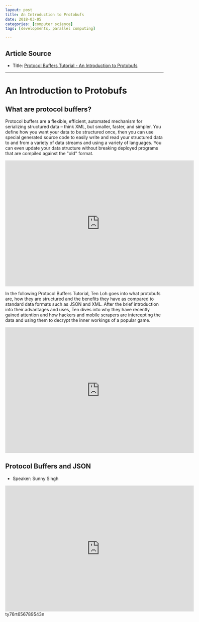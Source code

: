 ```yaml
---
layout: post
title: An Introduction to Protobufs
date: 2018-03-05
categories: [computer science]
tags: [developments, parallel computing]

---
```



## Article Source
* Title: [Protocol Buffers Tutorial - An Introduction to Protobufs](https://www.youtube.com/watch?v=72mPlAfHIjs)

---


# An Introduction to Protobufs

## What are protocol buffers?

Protocol buffers are a flexible, efficient, automated mechanism for serializing structured data – think XML, but smaller, faster, and simpler. You define how you want your data to be structured once, then you can use special generated source code to easily write and read your structured data to and from a variety of data streams and using a variety of languages. You can even update your data structure without breaking deployed programs that are compiled against the "old" format.

<iframe width="600" height="400" src="https://www.youtube.com/embed/EAFK-tN_yaw" frameborder="0" allow="autoplay; encrypted-media" allowfullscreen></iframe>
 
In the following Protocol Buffers Tutorial, Ten Loh goes into what protobufs are, how they are structured and the benefits they have as compared to standard data formats such as JSON and XML. After the brief introduction into their advantages and uses, Ten dives into why they have recently gained attention and how hackers and mobile scrapers are intercepting the data and using them to decrypt the inner workings of a popular game.

<iframe width="600" height="400" src="https://www.youtube.com/embed/72mPlAfHIjs" frameborder="0" allow="autoplay; encrypted-media" allowfullscreen></iframe>



## Protocol Buffers and JSON

* Speaker: Sunny Singh

<iframe width="600" height="400" src="https://www.youtube.com/embed/9IUrAZHxn3s" frameborder="0" allow="autoplay; encrypted-media" allowfullscreen></iframe>ty76rt656789543n